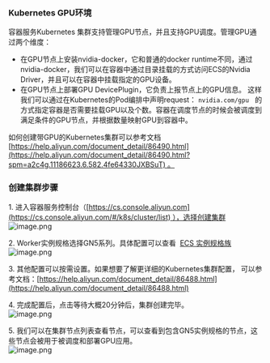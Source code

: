 ### Kubernetes GPU环境
容器服务Kubernetes 集群支持管理GPU节点，并且支持GPU调度。管理GPU通过两个维度：
* 在GPU节点上安装nvidia-docker，它和普通的docker runtime不同，通过nvidia-docker，我们可以在容器中通过目录挂载的方式访问ECS的Nvidia Driver，并且可以在容器中挂载指定的GPU设备。
* 在GPU节点上部署GPU DevicePlugin，它负责上报节点上的GPU信息。 这样我们可以通过在Kubernetes的Pod编排中声明request： `nvidia.com/gpu`   的方式指定容器是否需要挂载GPU以及个数。容器在调度节点的时候会被调度到满足条件的GPU节点，并根据数量映射GPU到容器中。

如何创建带GPU的Kubernetes集群可以参考文档 [https://help.aliyun.com/document_detail/86490.html](https://help.aliyun.com/document_detail/86490.html?spm=a2c4g.11186623.6.582.4fe64330JXBSuT) 。

### 创建集群步骤
1\. 进入容器服务控制台（[https://cs.console.aliyun.com](https://cs.console.aliyun.com/#/k8s/cluster/list) ），选择创建集群<br />![image.png](https://intranetproxy.alipay.com/skylark/lark/0/2019/png/25353/1550496025425-3632e723-3420-46b7-8619-6198dee8bca1.png#align=left&display=inline&height=87&linkTarget=_blank&name=image.png&originHeight=270&originWidth=1830&size=159340&width=587)


2\. Worker实例规格选择GN5系列。具体配置可以查看  [ECS 实例规格族](https://help.aliyun.com/document_detail/25378.html#gn5)<br />![image.png](https://intranetproxy.alipay.com/skylark/lark/0/2019/png/25353/1550495886545-88e34b07-01f4-43e4-a2ee-c8a1a3ddaff2.png#align=left&display=inline&height=196&linkTarget=_blank&name=image.png&originHeight=196&originWidth=821&size=50692&width=821)


3\. 其他配置可以按需设置。如果想要了解更详细的Kubernetes集群配置， 可以参考文档：[https://help.aliyun.com/document_detail/86488.html](https://help.aliyun.com/document_detail/86488.html)


4\. 完成配置后，点击等待大概20分钟后，集群创建完毕。<br />![image.png](https://intranetproxy.alipay.com/skylark/lark/0/2019/png/25353/1550126494113-a90d451f-ccb8-4174-88f8-a6f5e4f7881f.png#align=left&display=inline&height=270&linkTarget=_blank&name=image.png&originHeight=540&originWidth=1612&size=170433&width=806)


5\. 我们可以在集群节点列表查看节点，可以查看到包含GN5实例规格的节点，这些节点会被用于被调度和部署GPU应用。<br />![image.png](https://intranetproxy.alipay.com/skylark/lark/0/2019/png/25353/1550547305225-fadf5789-a5c6-4593-9396-8fab6f151425.png#align=left&display=inline&height=157&linkTarget=_blank&name=image.png&originHeight=251&originWidth=616&size=68713&width=385)
